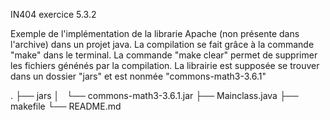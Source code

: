 IN404 exercice 5.3.2

Exemple de l'implémentation de la librarie Apache (non présente dans l'archive) dans un projet java.
La compilation se fait grâce à la commande "make" dans le terminal. La commande "make clear" permet de supprimer les fichiers génénés par la compilation.
La librairie est supposée se trouver dans un dossier "jars" et est nonmée "commons-math3-3.6.1"

.
├── jars
│   └── commons-math3-3.6.1.jar
├── Mainclass.java
├── makefile
└── README.md